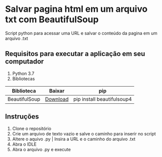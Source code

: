 # Salvar pagina html em um arquivo txt com BeautifulSoup
Script python para acessar uma URL e salvar o conteúdo da pagina em um arquivo .txt

## Requisitos para executar a aplicação em seu computador
1. Python 3.7
2. Bibliotecas

Biblioteca    | Baixar        | pip
------------- | ------------- | ---------
BeautifulSoup | [Download](https://pypi.org/project/beautifulsoup4/)                 | pip install beautifulsoup4

## Instruções
1. Clone o repositório
2. Crie um arquivo de texto vazio e salve o caminho para inserir no script
3. Altere o aquivo .py | Insira a URL e o caminho do arquivo .txt
4. Abra o IDLE
5. Abra o arquivo .py e execute
